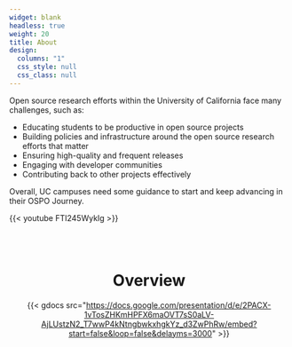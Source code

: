 ```yaml
---
widget: blank
headless: true
weight: 20
title: About
design:
  columns: "1"
  css_style: null
  css_class: null
---
```


Open source research efforts within the University of California face many challenges, such as:

- Educating students to be productive in open source projects 
- Building policies and infrastructure around the open source research efforts that matter 
- Ensuring high-quality and frequent releases 
- Engaging with developer communities 
- Contributing back to other projects effectively 

Overall, UC campuses need some guidance to start and keep advancing in their OSPO Journey.

{{< youtube FTI245WykIg >}}

<br><br>

<center>

# Overview

{{< gdocs src="https://docs.google.com/presentation/d/e/2PACX-1vTosZHKmHPFX6maOVT7sS0aLV-AjLUstzN2_T7wwP4kNtngbwkxhgkYz_d3ZwPhRw/embed?start=false&loop=false&delayms=3000" >}}
</center>
